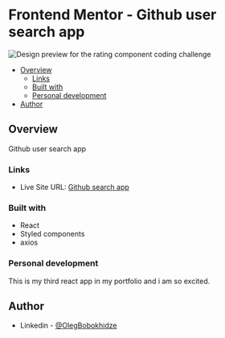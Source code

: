 # Frontend Mentor - Github user search app

![Design preview for the rating component coding challenge](https://res.cloudinary.com/dz209s6jk/image/upload/v1630058595/Challenges/axhe4rw0jpykyhdphhwc.jpg)

- [Overview](#overview)
  - [Links](#links)
  - [Built with](#built-with)
  - [Personal development](#personal-development)
- [Author](#author)

## Overview

Github user search app 

### Links

- Live Site URL: [Github search app](https://olegbobokhidze.github.io/github-user/)


### Built with

- React
- Styled components
- axios

### Personal development

This is my third react app in my portfolio and i am so excited.

## Author

- Linkedin - [@OlegBobokhidze](https://www.linkedin.com/in/oleg-bobokhidze-083656241)


